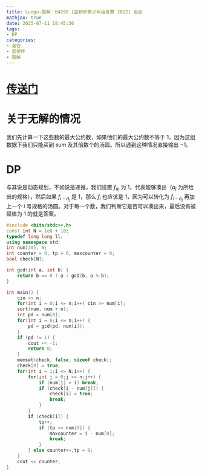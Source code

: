 ```yaml
---
title: Luogu-题解：B4290 [蓝桥杯青少年组省赛 2022] 组合
mathjax: true
date: 2025-07-11 18:45:36
tags:
- DP
categories:
- 洛谷
- 蓝桥杯
- 题解
---
```


# [传送门](https://www.luogu.com.cn/problem/B4290)
# 关于无解的情况
我们先计算一下这些数的最大公约数，如果他们的最大公约数不等于 $1$，因为这组数据下我们只能买到 $sum$ 及其倍数个的汤圆。所以遇到这种情况直接输出 $-1$。
# DP
与其说是动态规划，不如说是递推，我们设置 $f_{a_i}$ 为 $1$，代表能够凑出（$a_i$ 为所给出的规格），然后如果 $f_{i-a_j}$ 是 $1$，那么 $f_i$ 也应该是 $1$，因为可以转化为 $f_{i-a_j}$ 再加上一个 $i$ 号规格的汤圆。对于每一个数，我们判断它是否可以凑出来，最后没有被赋值为 $1$ 的就是答案。
```cpp
#include <bits/stdc++.h>
const int N = 1e6 + 10;
typedef long long ll;
using namespace std;
int num[30], n;
int counter = 0, tp = 0, maxcounter = 0;
bool check[N];

int gcd(int a, int b) {
	return b == 0 ? a : gcd(b, a % b);
}

int main() {
	cin >> n;
	for(int i = 0;i <= n;i++) cin >> num[i];
	sort(num, num + n);
	int pd = num[0];
	for(int i = 0;i <= n;i++) {
		pd = gcd(pd, num[i]);
	}
	if (pd != 1) {
		cout << -1;
		return 0;
	}
	memset(check, false, sizeof check);
	check[0] = true;
	for(int i = 1;i <= N;i++) {
		for(int j = 0;j <= n;j++) {
			if (num[j] > i) break;
			if (check[i - num[j]]) {
				check[i] = true;
				break;
			}
		}
		if (check[i]) {
			tp++;
			if (tp >= num[0]) {
				maxcounter = i - num[0];
				break;
			}
		} else counter++,tp = 0;
	}
	cout << counter;
}
```